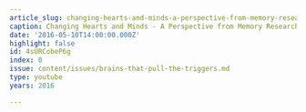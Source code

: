 ```yaml
---
article_slug: changing-hearts-and-minds-a-perspective-from-memory-research
caption: Changing Hearts and Minds - A Perspective from Memory Research
date: '2016-05-10T14:00:00.000Z'
highlight: false
id: 4sURCobeP6g
index: 0
issue: content/issues/brains-that-pull-the-triggers.md
type: youtube
years: 2016

---
```

